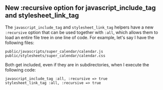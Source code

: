 ## New :recursive option for javascript\_include\_tag and stylesheet\_link\_tag

The `javascript_include_tag` and `stylesheet_link_tag` helpers have a new `:recursive` option that can be used together with `:all`, which allows them to load an entire file tree in one line of code. For example, let's say I have the following files:

	public/javascripts/super_calendar/calendar.js
	public/stylesheets/super_calendar/calendar.css

Both get included, even if they are in subdirectories, when I execute the following code:

	javascript_include_tag :all, :recursive => true
	stylesheet_link_tag :all, :recursive => true
